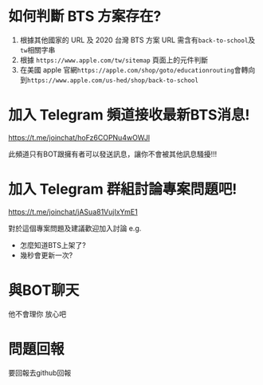 # 如何判斷 BTS 方案存在?

1. 根據其他國家的 URL 及 2020 台灣 BTS 方案 URL 需含有`back-to-school`及`tw`相關字串
2. 根據 `https://www.apple.com/tw/sitemap` 頁面上的元件判斷
3. 在美國 apple 官網`https://apple.com/shop/goto/educationrouting`會轉向到`https://www.apple.com/us-hed/shop/back-to-school`

# 加入 Telegram 頻道接收最新BTS消息!
https://t.me/joinchat/hoFz6COPNu4wOWJl

此頻道只有BOT跟擁有者可以發送訊息，讓你不會被其他訊息騷擾!!!
# 加入 Telegram 群組討論專案問題吧!
https://t.me/joinchat/jASua81VujIxYmE1

對於這個專案問題及建議歡迎加入討論 e.g.
- 怎麼知道BTS上架了?
- 幾秒會更新一次?


# 與BOT聊天
他不會理你 放心吧

# 問題回報
要回報去github回報